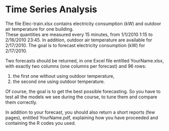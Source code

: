 # Time Series Analysis

The file Elec-train.xlsx contains electricity consumption (kW) and outdoor air temperature for one building. <br />
These quantities are measured every 15 minutes, from 1/1/2010 1:15 to 2/16/2010 23:45. In addition, outdoor air temperature are available for 2/17/2010. The goal is to forecast electricity consumption (kW) for 2/17/2010. 

Two forecasts should be returned, in one Excel file entitled YourName.xlsx, with exactly two columns (one columns per forecast) and 96 rows:

1. the first one without using outdoor temperature, <br />
2. the second one using outdoor temperature.

Of course, the goal is to get the best possible forecasting. So you have to test all the models we see during the course, to tune them and compare them correctly.

In addition to your forecast, you should also return a short reports (few pages), entitled YourName.pdf, explaining how you have proceeded and containing the R codes you used.